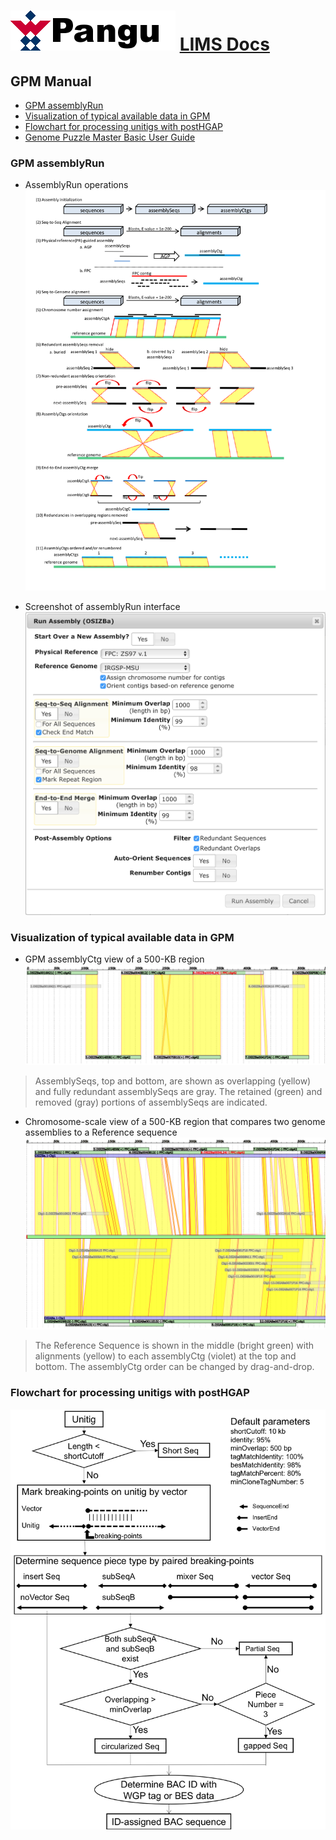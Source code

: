 # ![Pangu](images/logo.png) [LIMS Docs](README.md)
## GPM Manual
- [GPM assemblyRun](#gpm-assemblyrun)
- [Visualization of typical available data in GPM](#visualization-of-typical-available-data-in-gpm)
- [Flowchart for processing unitigs with postHGAP](#flowchart-for-processing-unitigs-with-posthgap)
- [Genome Puzzle Master Basic User Guide](GPM-Userguide.md)

### GPM assemblyRun
- AssemblyRun operations
![assemblyRun](images/assemblyRun-04-01-JZ.png)

- Screenshot of assemblyRun interface
![assemblyRun-interface](images/assemblyRun.png)

### Visualization of typical available data in GPM
- GPM assemblyCtg view of a 500-KB region
![ctgViewer](images/ctgViewer.png)
> AssemblySeqs, top and bottom, are shown as overlapping (yellow) and fully redundant assemblySeqs are gray. The retained (green) and removed (gray) portions of assemblySeqs are indicated.

- Chromosome-scale view of a 500-KB region that compares two genome assemblies to a Reference sequence
![chrViewer](images/chrViewer.png)
> The Reference Sequence is shown in the middle (bright green) with alignments (yellow) to each assemblyCtg (violet) at the top and bottom. The assemblyCtg order can be changed by drag-and-drop.

### Flowchart for processing unitigs with postHGAP
![postHGAP](images/postHGAP-4-JZ.png)

